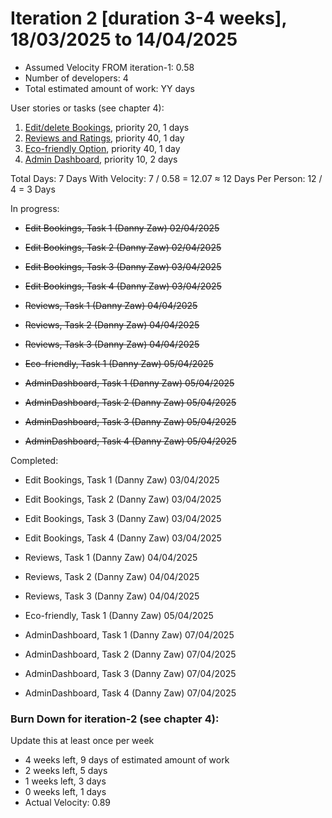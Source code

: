# Iteration 2 [duration 3-4 weeks], 18/03/2025 to 14/04/2025

* Assumed Velocity FROM iteration-1: 0.58 
* Number of developers: 4
* Total estimated amount of work: YY days

User stories or tasks (see chapter 4):
1. [Edit/delete Bookings](./user_stories/user_story_07_EditBookings), priority 20, 1 days
2. [Reviews and Ratings](./user_stories/user_story_09_Reviews), priority 40, 1 day
3. [Eco-friendly Option](./user_stories/user_story_10_Eco-friendly.md), priority 40, 1 day
4. [Admin Dashboard](./user_stories/user_story_11_AdminDashboard.md), priority 10, 2 days

Total Days: 7 Days
With Velocity: 7 / 0.58 = 12.07 ≈ 12 Days
Per Person: 12 / 4 = 3 Days

In progress:

* ~~Edit Bookings, Task 1 (Danny Zaw) 02/04/2025~~
* ~~Edit Bookings, Task 2 (Danny Zaw) 02/04/2025~~
* ~~Edit Bookings, Task 3 (Danny Zaw) 03/04/2025~~
* ~~Edit Bookings, Task 4 (Danny Zaw) 03/04/2025~~

* ~~Reviews, Task 1 (Danny Zaw) 04/04/2025~~
* ~~Reviews, Task 2 (Danny Zaw) 04/04/2025~~
* ~~Reviews, Task 3 (Danny Zaw) 04/04/2025~~

* ~~Eco-friendly, Task 1 (Danny Zaw) 05/04/2025~~

* ~~AdminDashboard, Task 1 (Danny Zaw) 05/04/2025~~
* ~~AdminDashboard, Task 2 (Danny Zaw) 05/04/2025~~
* ~~AdminDashboard, Task 3 (Danny Zaw) 05/04/2025~~
* ~~AdminDashboard, Task 4 (Danny Zaw) 05/04/2025~~

Completed:

* Edit Bookings, Task 1 (Danny Zaw) 03/04/2025
* Edit Bookings, Task 2 (Danny Zaw) 03/04/2025
* Edit Bookings, Task 3 (Danny Zaw) 03/04/2025
* Edit Bookings, Task 4 (Danny Zaw) 03/04/2025

* Reviews, Task 1 (Danny Zaw) 04/04/2025
* Reviews, Task 2 (Danny Zaw) 04/04/2025
* Reviews, Task 3 (Danny Zaw) 04/04/2025

* Eco-friendly, Task 1 (Danny Zaw) 05/04/2025

* AdminDashboard, Task 1 (Danny Zaw) 07/04/2025
* AdminDashboard, Task 2 (Danny Zaw) 07/04/2025
* AdminDashboard, Task 3 (Danny Zaw) 07/04/2025
* AdminDashboard, Task 4 (Danny Zaw) 07/04/2025


### Burn Down for iteration-2 (see chapter 4):
Update this at least once per week
* 4 weeks left, 9 days of estimated amount of work 
* 2 weeks left, 5 days
* 1 weeks left, 3 days
* 0 weeks left, 1 days
* Actual Velocity: 0.89 